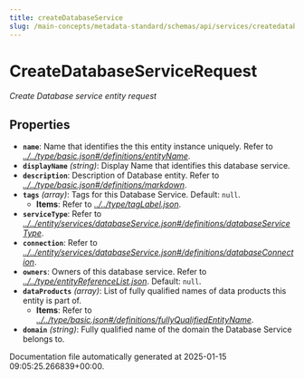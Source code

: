 ```yaml
---
title: createDatabaseService
slug: /main-concepts/metadata-standard/schemas/api/services/createdatabaseservice
---
```


# CreateDatabaseServiceRequest

*Create Database service entity request*

## Properties

- **`name`**: Name that identifies the this entity instance uniquely. Refer to *[../../type/basic.json#/definitions/entityName](#/../type/basic.json#/definitions/entityName)*.
- **`displayName`** *(string)*: Display Name that identifies this database service.
- **`description`**: Description of Database entity. Refer to *[../../type/basic.json#/definitions/markdown](#/../type/basic.json#/definitions/markdown)*.
- **`tags`** *(array)*: Tags for this Database Service. Default: `null`.
  - **Items**: Refer to *[../../type/tagLabel.json](#/../type/tagLabel.json)*.
- **`serviceType`**: Refer to *[../../entity/services/databaseService.json#/definitions/databaseServiceType](#/../entity/services/databaseService.json#/definitions/databaseServiceType)*.
- **`connection`**: Refer to *[../../entity/services/databaseService.json#/definitions/databaseConnection](#/../entity/services/databaseService.json#/definitions/databaseConnection)*.
- **`owners`**: Owners of this database service. Refer to *[../../type/entityReferenceList.json](#/../type/entityReferenceList.json)*. Default: `null`.
- **`dataProducts`** *(array)*: List of fully qualified names of data products this entity is part of.
  - **Items**: Refer to *[../../type/basic.json#/definitions/fullyQualifiedEntityName](#/../type/basic.json#/definitions/fullyQualifiedEntityName)*.
- **`domain`** *(string)*: Fully qualified name of the domain the Database Service belongs to.


Documentation file automatically generated at 2025-01-15 09:05:25.266839+00:00.
